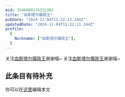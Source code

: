 ```yaml
---
mid: 3546600276232382
title: "血斯塔尔摄政王"
pubDate: "2024-11-04T11:22:11.244Z"
updatedDate: "2024-11-04T11:22:11.244Z"
profile:
  {
    Nickname: ["血斯塔尔摄政王"],
  }
---
```


关注[血斯塔尔摄政王](https://space.bilibili.com/3546600276232382)谢谢喵~ 关注[血斯塔尔摄政王](https://space.bilibili.com/3546600276232382)谢谢喵~

## 此条目有待补充
你可以在[这里](https://github.com/Yuhanawa/VTuber.ICU-Content/edit/master/v/血斯塔尔摄政王/index.md)编辑本文
